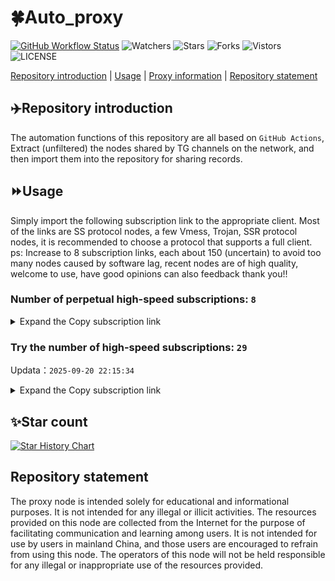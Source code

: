 # 🍀Auto_proxy
[![GitHub Workflow Status](https://img.shields.io/github/actions/workflow/status/PangTouY00/Auto_proxy/main.yml?branch=main)](https://github.com/PangTouY00/Auto_proxy/actions/workflows/main.yml?branch=main) 
![Watchers](https://img.shields.io/github/watchers/w1770946466/Auto_proxy) ![Stars](https://img.shields.io/github/stars/PangTouY00/Auto_proxy) ![Forks](https://img.shields.io/github/forks/w1770946466/Auto_proxy) ![Vistors](https://visitor-badge.laobi.icu/badge?page_id=PangTouY00.Auto_proxy) ![LICENSE](https://img.shields.io/badge/license-CC%20BY--SA%204.0-green.svg)

[Repository introduction](https://github.com/PangTouY00/Auto_proxy#Repositoryintroduction) | [Usage](https://github.com/PangTouY00/Auto_proxy#Usage) | [Proxy information](https://github.com/PangTouY00/Auto_proxy#Proxyinformation) | [Repository statement](https://github.com/PangTouY00/Auto_proxy#Repositorystatement)

## ✈️Repository introduction
The automation functions of this repository are all based on `GitHub Actions`,
Extract (unfiltered) the nodes shared by TG channels on the network, and then import them into the repository for sharing records.

## ⏩Usage
Simply import the following subscription link to the appropriate client. Most of the links are SS protocol nodes, a few Vmess, Trojan, SSR protocol nodes, it is recommended to choose a protocol that supports a full client.
ps: Increase to 8 subscription links, each about 150 (uncertain) to avoid too many nodes caused by software lag, recent nodes are of high quality, welcome to use, have good opinions can also feedback thank you!!

### Number of perpetual high-speed subscriptions: `8`

<details>
  <summary>Expand the Copy subscription link</summary>

  
- [Multiprotocol Base64 encoding](https://raw.githubusercontent.com/PangTouY00/Auto_proxy/main/Long_term_subscription1)
`https://raw.githubusercontent.com/PangTouY00/Auto_proxy/main/Long_term_subscription_num`
`Total number of merge nodes: 204`

- [Multiprotocol Base64 encoding](https://raw.githubusercontent.com/PangTouY00/Auto_proxy/main/Long_term_subscription1)
`https://raw.githubusercontent.com/PangTouY00/Auto_proxy/main/Long_term_subscription1`
`Total number of merge nodes: 26`

- [Multiprotocol Base64 encoding](https://raw.githubusercontent.com/PangTouY00/Auto_proxy/main/Long_term_subscription2)
`https://raw.githubusercontent.com/PangTouY00/Auto_proxy/main/Long_term_subscription2`
`Total number of merge nodes: 26`

- [Multiprotocol Base64 encoding](https://raw.githubusercontent.com/PangTouY00/Auto_proxy/main/Long_term_subscription3)
`https://raw.githubusercontent.com/PangTouY00/Auto_proxy/main/Long_term_subscription3`
`Total number of merge nodes: 26`

- [Multiprotocol Base64 encoding](https://raw.githubusercontent.com/PangTouY00/Auto_proxy/main/Long_term_subscription4)
`https://raw.githubusercontent.com/PangTouY00/Auto_proxy/main/Long_term_subscription4`
`Total number of merge nodes: 26`

- [Multiprotocol Base64 encoding](https://raw.githubusercontent.comPangTouY00/Auto_proxy/main/Long_term_subscription5)
`https://raw.githubusercontent.com/PangTouY00/Auto_proxy/main/Long_term_subscription5`
`Total number of merge nodes: 26`

- [Multiprotocol Base64 encoding](https://raw.githubusercontent.com/PangTouY00/Auto_proxy/main/Long_term_subscription6)
`https://raw.githubusercontent.com/PangTouY00/Auto_proxy/main/Long_term_subscription6`
`Total number of merge nodes: 26`

- [Multiprotocol Base64 encoding](https://raw.githubusercontent.com/PangTouY00/Auto_proxy/main/Long_term_subscription7)
`https://raw.githubusercontent.com/PangTouY00/Auto_proxy/main/Long_term_subscription7`
`Total number of merge nodes: 26`

- [Multiprotocol Base64 encoding](https://raw.githubusercontent.com/PangTouY00/Auto_proxy/main/Long_term_subscription8)
`https://raw.githubusercontent.com/PangTouY00/Auto_proxy/main/Long_term_subscription8`
`Total number of merge nodes: 22`

- [Clash subscription](https://raw.githubusercontent.com/PangTouY00/Auto_proxy/main/Long_term_subscription2.yaml)
`https://raw.githubusercontent.com/PangTouY00/Auto_proxy/main/Long_term_subscription1.yaml`


- [Clash subscription](https://raw.githubusercontent.com/PangTouY00/Auto_proxy/main/Long_term_subscription2.yaml)
`https://raw.githubusercontent.com/PangTouY00/Auto_proxy/main/Long_term_subscription2.yaml`


- [Clash subscription](https://raw.githubusercontent.com/PangTouY00/Auto_proxy/main/Long_term_subscription3.yaml)
`https://raw.githubusercontent.com/PangTouY00/Auto_proxy/main/Long_term_subscription3.yaml`
  
</details>

### Try the number of high-speed subscriptions: `29`
Updata：`2025-09-20 22:15:34`


<details>
  <summary>Expand the Copy subscription link</summary>  


















































































































































































































































































































































































































































































































































































































































































































































































































































































































































































































































































































































































































































































































































































































































































































































































































































































































































































































































































































































































































































































































































































































































































































































































































































































































































































































































































































































































































































































































































































































































































































































































































































































































































































































































































































































































































































































































































































































































































































































































































































































































































































































































































































































































































































































































































































































































































































































































































































































































































































































































































































































































































































































































































































































































































































































































































































































































































































































































































































































































































































































































































































































































































































































































































































































































































































































































































































































































































































































































































































































































































































































































































































































































































































































































































































































































































































































































































































































































































































































































































































































































































































































































































































































































































































































































































































































































































































































































































































































































































































































































































































































































































































































































































































































































































































































































































































































































































































































































































































































































































































































































































































































































































































































































































































































































































































































































































































































































































































































































































































































































































































































































































































































































































































































































































































































































































































































































































































































































































































































































































































































































































































































































































































































































































































































































































































































































































































































































































































































































































































































































































































































































































































































































































































































































































































































































































































































































































































































































































































































































































































































































































































































































































































































































































































































































































































































































































































































































































































































































































































































































































































































































































































































































































































































































































































































































































































































































































































































































































































































































































































































































































































































































































































































































































































































































































































































































































































































































































































































































































































































































































































































































































































































































































































































































































































































































































































































































































































































































































































































































































































































































































































































































































































































































































































































































































































































































































































































































































































































































































































































































































































































































































































































































































































































































































































































































































































































































































































































































































































































































































































































































































































































































































































































































































































































































































































































































































































































































































































































































































































































































































































































































































































































































































































































































































































































































































































































































































































































































































































































































































































































































































































































































































































































































































































































































































































































































































































































































































































































































































































































































































































































































































































































































































































































































































































































































































































































































































































































































































































































































































































































































































































































>Trial subscription：
`https://gw-zubknq2tly.1010520.click/api/v1/client/subscribe?token=9c5b879e410e064285da31966b81e23e`




>Trial subscription：
`https://vbdy.850708.xyz/api/v1/client/subscribe?token=1968d3ce51e183045a904976cdf0ed2f`




>Trial subscription：
`https://fs.v2rayse.com/share/20250920/acg29nelog.txt`




>Trial subscription：
`https://yywhale.com/api/v1/client/subscribe?token=b65eaca9f2d32b982a92ea96e8468cc3`




>Trial subscription：
`https://cloud.mxlk.net/api/v1/client/subscribe?token=cea7d03624c5bfd18c43c742311670f1`




>Trial subscription：
`https://nekocloud.xx.kg/api/v1/client/subscribe?token=c688a2c9a38761c448fb663bb4597fd1`




>Trial subscription：
`https://go.yueyun.de/api/v1/client/subscribe?token=3869b28b66fcf136d5c6d385c63551ea`




>Trial subscription：
`https://cn.newbee.cyou/api/v1/client/subscribe?token=121ffd2d3426b846d3c8a4302fac4078`




>Trial subscription：
`https://dash.tuzivip03.top/api/v1/client/subscribe?token=a4007155a772e984c98bf1f50d1527e4`




>Trial subscription：
`https://ld88.nxxbbf.com/api/v1/client/subscribe?token=cb023b6ffa47429109b7b98feff7e5ed`




>Trial subscription：
`https://www.eeevpn.com/api/v1/client/subscribe?token=4fc5b0bf9efedbdf6c31006e2f7da4dc`




>Trial subscription：
`https://kingfisher.top/api/v1/client/subscribe?token=5ae8b4970197464888d8a8db0054cd58`




>Trial subscription：
`https://gw-wzpalhftjc.1010520.click/api/v1/client/subscribe?token=3d9ec1ecfd96e1e77401b811c5904c4f`




>Trial subscription：
`https://dashuai.us/api/v1/client/subscribe?token=7ba4a84db0b5a717055fac4ea97d37f8`




>Trial subscription：
`https://test.bt3.one/api/v1/client/subscribe?token=5c11c14f0ed7a9651715e7cfada86037`




>Trial subscription：
`https://qingyun.zybs.eu.org/api/v1/client/subscribe?token=3750743653ee61c9c4b9cb9f752d5c62`




>Trial subscription：
`https://xiaohuolongjc.top/api/v1/client/subscribe?token=66bf144e98af062ebc2b9b2df849dc4b`




>Trial subscription：
`https://nekocloud.qzz.io/api/v1/client/subscribe?token=fbd5b7cb78c6cfa2c07cedfa85c9a462`




>Trial subscription：
`https://dl.vfkum.website/api/v1/client/subscribe?token=3e44c7fa337202e1b368d9c06e20abbb`




>Trial subscription：
`https://guanwang.1010520.click/api/v1/client/subscribe?token=c94480d448b4e5193b3d56d314403205`




>Trial subscription：
`https://gw-8gdesscrja.1010520.click/api/v1/client/subscribe?token=8389f703c3457729bf6e034e0d0fa043`




>Trial subscription：
`https://sy-4dskhb.fj520.click/api/v1/client/subscribe?token=d619e0cee22e373467614387c20a65df`




>Trial subscription：
`https://ylccloud.top/api/v1/client/subscribe?token=78d2afd131363d6ef8a6ba567a7f5837`




>Trial subscription：
`https://multiserver.multiserveradelshoop.com/api/v1/client/subscribe?token=1953875ea7b71f5ae8f6807adbd384cf`




>Trial subscription：
`https://www.huojian2.xyz/api/v1/client/subscribe?token=11a996b70bbc476eb00f9f1e8fffe0e7`




>Trial subscription：
`https://dash.tuzivip02.top/api/v1/client/subscribe?token=010d036570d87ff033ed48af0ace5bea`




>Trial subscription：
`https://dash.tuzivip01.top/api/v1/client/subscribe?token=b390ae3a161cbcc25e184dc0b181c6ca`




>Trial subscription：
`https://v2s.ip-ddns.com/api/v1/client/subscribe?token=d6859b8cd1f621537165a2822cbdb72b`




>Trial subscription：
`https://gw-tokwyrfy9u.1010520.click/api/v1/client/subscribe?token=a091e51050d4093a20a3a511046cdc43`



</details>

## ✨Star count
[![Star History Chart](https://api.star-history.com/svg?repos=PangTouY00/Auto_proxy&type=Date)](https://star-history.com/#w1770946466/Auto_proxy&Date)



## Repository statement
The proxy node is intended solely for educational and informational purposes. It is not intended for any illegal or illicit activities. The resources provided on this node are collected from the Internet for the purpose of facilitating communication and learning among users. It is not intended for use by users in mainland China, and those users are encouraged to refrain from using this node. The operators of this node will not be held responsible for any illegal or inappropriate use of the resources provided.
